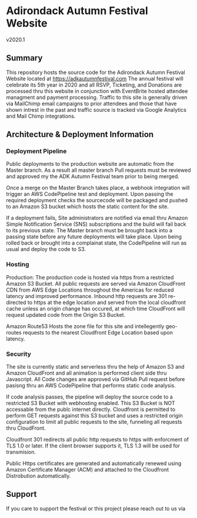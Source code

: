 # Adirondack Autumn Festival Website
v2020.1

## Summary
This repository hosts the source code for the Adirondack Autumn Festival Website located at https://adkautumnfestival.com
The annual festival will celebrate its 5th year in 2020 and all RSVP, Ticketing, and Donations are processed thru this website in conjunction with EventBrite hosted attendee managment and payment processing.  Traffic to this site is generally driven via MailChimp email campaigns to prior attendees and those that have shown intrest in the past and traffic source is tracked via Google Analytics and Mail Chimp integrations. 


## Architecture & Deployment Information
### Deployment Pipeline
Public deployments to the production website are automatic from the Master branch.  As a result all master branch Pull requests must be reviewed and approved my the ADK Autumn Festival team prior to being merged. 

Once a merge on the Master Branch takes place, a webhook integration will trigger an AWS CodePipeline test and deployment. Upon passing the required deployment checks the sourcecode will be packaged and pushed to an Amazon S3 bucket which hosts the static content for the site. 

If a deployment fails, Site administrators are notified via email thru Amazon Simple Notification Service (SNS) subscriptions and the build will fail back to its previous state.  The Master branch must be brought back into a passing state before any future deployments will take place.  Upon being rolled back or brought into a complainat state, the CodePipeline will run as usual and deploy the code to S3. 

### Hosting
Production: 
The production code is hosted via https from a restricted Amazon S3 Bucket.
All public requests are served via Amazon CloudFront CDN from AWS Edge Locations throughout the Americas for reduced latency and improved performance. 
Inbound http requests are 301 re-directed to https at the edge location and served from the local cloudfront cache unless an origin change has occured, at which time CloudFront will request updated code from the Origin S3 Bucket. 

Amazon Route53 Hosts the zone file for this site and intellegently geo-routes requests to the nearest Cloudfront Edge Location based upon latency. 

### Security
The site is currently static and serverless thru the help of Amazon S3 and Amazon CloudFront and all animation is performed client side thru Javascript.
All Code changes are approved via GitHub Pull request before pasisng thru an AWS CodePipeline that performs static code analysis. 

If code analysis passes, the pipeline will deploy the source code to a restricted S3 Bucket with webhosting enabled.  This S3 Bucket is NOT accessable from the publc internet directly.  Cloudfront is permitted to perform GET requests against this S3 bucket and uses a restricted origin configuration to limit all public requests to the site, funneling all requests thru CloudFront. 

Cloudfront 301 redirects all public http requests to https with enforcment of TLS 1.0 or later.  If the client browser supports it, TLS 1.3 will be used for transmision. 

Public Https certificates are generated and automatically renewed using Amazon Certificate Manager (ACM) and attached to the Cloudfront Distrobution automatically.  

## Support
If you care to support the festival or this project please reach out to us via 
